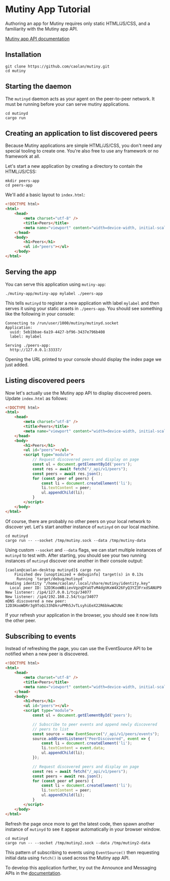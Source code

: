 # Mutiny App Tutorial

Authoring an app for Mutiny requires only static HTML/JS/CSS, and a familiarity
with the Mutiny app API.

[Mutiny app API documentation](https://github.com/caolan/mutiny/blob/main/docs/api.md)

## Installation

```
git clone https://github.com/caolan/mutiny.git
cd mutiny
```

## Starting the daemon

The `mutinyd` daemon acts as your agent on the peer-to-peer network. It
must be running before your can serve mutiny applications.

```
cd mutinyd
cargo run
```

## Creating an application to list discovered peers

Because Mutiny applications are simple HTML/JS/CSS, you don't need any
special tooling to create one. You're also free to use any framework or
no framework at all.

Let's start a new application by creating a directory to contain the
HTML/JS/CSS:

```
mkdir peers-app
cd peers-app
```

We'll add a basic layout to `index.html`:

```html
<!DOCTYPE html>
<html>
    <head>
        <meta charset="utf-8" />
        <title>Peers</title>
        <meta name="viewport" content="width=device-width, initial-scale=1.0">
    </head>
    <body>
        <h1>Peers</h1>
        <ul id="peers"></ul>
    </body>
</html>
```

## Serving the app

You can serve this application using `mutiny-app`:

```
./mutiny-app/mutiny-app mylabel ./peers-app
```

This tells `mutinyd` to register a new application with label `mylabel` and
then serves it using your static assets in `./peers-app`. You should see
something like the following in your console:

```
Connecting to /run/user/1000/mutiny/mutinyd.socket
Application:
  uuid: 5eb1bbae-6a19-4427-bf96-3437e796b408
  label: mylabel

Serving ./peers-app:
  http://127.0.0.1:33337/
```

Opening the URL printed to your console should display the index page
we just added.

## Listing discovered peers

Now let's actually use the Mutiny app API to display discovered peers.
Update `index.html` as follows:

```html
<!DOCTYPE html>
<html>
    <head>
        <meta charset="utf-8" />
        <title>Peers</title>
        <meta name="viewport" content="width=device-width, initial-scale=1.0">
    </head>
    <body>
        <h1>Peers</h1>
        <ul id="peers"></ul>
        <script type="module">
            // Request discovered peers and display on page
            const ul = document.getElementById('peers');
            const res = await fetch("/_api/v1/peers");
            const peers = await res.json();
            for (const peer of peers) {
                const li = document.createElement('li');
                li.textContent = peer;
                ul.appendChild(li);
            }
        </script>
    </body>
</html>
```

Of course, there are probably no other peers on your local network to
discover yet. Let's start another instance of `mutinyd` on our local
machine.

```
cd mutinyd
cargo run -- --socket /tmp/mutiny.sock --data /tmp/mutiny-data
```

Using custom `--socket` and `--data` flags, we can start multiple
instances of `mutinyd` to test with. After starting, you should
see your two running instances of `mutinyd` discover one another
in their console output:

```
[caolan@caolan-desktop mutinyd]$ cargo run
    Finished dev [unoptimized + debuginfo] target(s) in 0.13s
     Running `target/debug/mutinyd`
Reading identity "/home/caolan/.local/share/mutiny/identity.key"
  Local peer ID: 12D3KooWBiievVgzqDYaUTvM4dgVKxW4X26FyQ3YZ3FrxdSANUP9
New listener: /ip4/127.0.0.1/tcp/34077
New listener: /ip4/192.168.2.54/tcp/34077
mDNS discovered a new peer: 12D3KooWDRr3g9ToQi33hDkruPMh5JvTLsyhiEeX22R6bkwW2UNc
```

If your refresh your application in the browser, you should see it now
lists the other peer.

## Subscribing to events

Instead of refreshing the page, you can use the EventSource API to be
notified when a new peer is discovered.

```html
<!DOCTYPE html>
<html>
    <head>
        <meta charset="utf-8" />
        <title>Peers</title>
        <meta name="viewport" content="width=device-width, initial-scale=1.0">
    </head>
    <body>
        <h1>Peers</h1>
        <ul id="peers"></ul>
        <script type="module">
            const ul = document.getElementById('peers');

            // Subscribe to peer events and append newly discovered
            // peers to list
            const source = new EventSource("/_api/v1/peers/events");
            source.addEventListener("PeerDiscovered", event => {
                const li = document.createElement('li');
                li.textContent = event.data;
                ul.appendChild(li);
            });

            // Request discovered peers and display on page
            const res = await fetch("/_api/v1/peers");
            const peers = await res.json();
            for (const peer of peers) {
                const li = document.createElement('li');
                li.textContent = peer;
                ul.appendChild(li);
            }
        </script>
    </body>
</html>
```

Refresh the page once more to get the latest code, then spawn another
instance of `mutinyd` to see it appear automatically in your browser
window.

```
cd mutinyd
cargo run -- --socket /tmp/mutiny2.sock --data /tmp/mutiny2-data
```

This pattern of subscribing to events using `EventSource()` then
requesting initial data using `fetch()` is used across the Mutiny app
API.

To develop this application further, try out the Announce and Messaging
APIs in the [documentation](https://github.com/caolan/mutiny/blob/main/docs/api.md).
